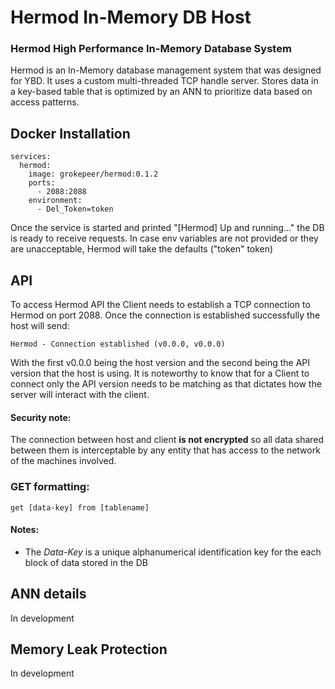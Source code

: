 # Hermod In-Memory DB Host

### Hermod High Performance In-Memory Database System
Hermod is an In-Memory database management system that was designed for YBD. It uses a custom multi-threaded TCP handle server. Stores data in a key-based table that is optimized by an ANN to prioritize data based on access patterns.

## Docker Installation
```
services:
  hermod:
    image: grokepeer/hermod:0.1.2
    ports:
      - 2088:2088
    environment:
      - Del_Token=token
```

Once the service is started and printed "[Hermod] Up and running..." the DB is ready to receive requests.
In case env variables are not provided or they are unacceptable, Hermod will take the defaults ("token" token)

## API
To access Hermod API the Client needs to establish a TCP connection to Hermod on port 2088. Once the connection is established successfully the host will send:  
```
Hermod - Connection established (v0.0.0, v0.0.0)
```

With the first v0.0.0 being the host version and the second being the API version that the host is using. It is noteworthy to know that for a Client to connect only the API version needs to be matching as that dictates how the server will interact with the client.

#### Security note:  
The connection between host and client **is not encrypted** so all data shared between them is interceptable by any entity that has access to the network of the machines involved.

### GET formatting:  
```
get [data-key] from [tablename]
```

#### Notes:  
- The *Data-Key* is a unique alphanumerical identification key for the each block of data stored in the DB

## ANN details

In development

## Memory Leak Protection

In development